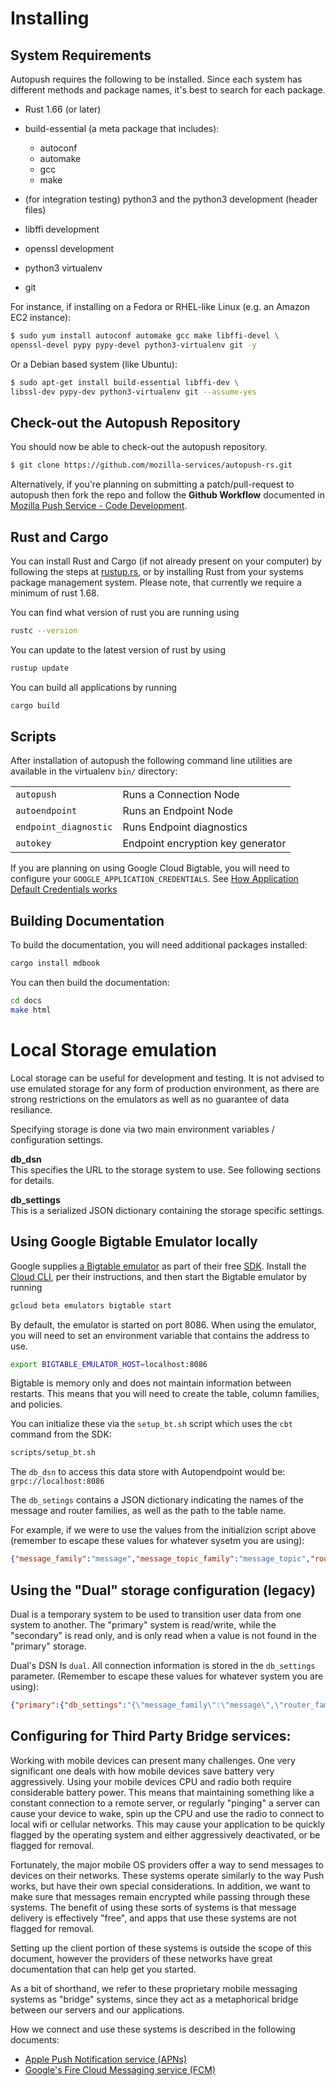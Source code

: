 # Installing

## System Requirements

Autopush requires the following to be installed. Since each system has
different methods and package names, it's best to search for each
package.

- Rust 1.66 (or later)

* build-essential (a meta package that includes):  
    -   autoconf
    -   automake
    -   gcc
    -   make

* (for integration testing) python3 and the python3 development (header files)

* libffi development

* openssl development

* python3 virtualenv

* git

For instance, if installing on a Fedora or RHEL-like Linux (e.g. an
Amazon EC2 instance):

``` bash
$ sudo yum install autoconf automake gcc make libffi-devel \
openssl-devel pypy pypy-devel python3-virtualenv git -y
```

Or a Debian based system (like Ubuntu):

``` bash
$ sudo apt-get install build-essential libffi-dev \
libssl-dev pypy-dev python3-virtualenv git --assume-yes
```

## Check-out the Autopush Repository

You should now be able to check-out the autopush repository.

``` bash
$ git clone https://github.com/mozilla-services/autopush-rs.git
```

Alternatively, if you're planning on submitting a patch/pull-request to
autopush then fork the repo and follow the **Github Workflow** documented
in [Mozilla Push Service - Code
Development](http://mozilla-push-service.readthedocs.io/en/latest/development/#code-development).

## Rust and Cargo

You can install Rust and Cargo (if not already present on your computer) by following the steps at [rustup.rs](https://rustup.rs), or by installing Rust from your systems package management system. Please note, that currently we require a minimum of rust 1.68.

You can find what version of rust you are running using

```bash
rustc --version
```

You can update to the latest version of rust by using

```bash
rustup update
```

You can build all applications by running

```bash
cargo build
```

## Scripts

After installation of autopush the following command line utilities are
available in the virtualenv `bin/` directory:

|                       |                                   |
|-----------------------|-----------------------------------|
| `autopush`            | Runs a Connection Node            |
| `autoendpoint`        | Runs an Endpoint Node             |
| `endpoint_diagnostic` | Runs Endpoint diagnostics         |
| `autokey`             | Endpoint encryption key generator |


If you are planning on using Google Cloud Bigtable, you will need to configure
your `GOOGLE_APPLICATION_CREDENTIALS`. See [How Application Default Credentials works](https://cloud.google.com/docs/authentication/application-default-credentials)

## Building Documentation

To build the documentation, you will need additional packages installed:

``` bash
cargo install mdbook
```

You can then build the documentation:

<!-- TODO: update to mdbook -->
``` bash
cd docs
make html
```

<a id="local_storage"> </a>

# Local Storage emulation

Local storage can be useful for development and testing. It is not advised to use emulated storage for any form of production environment, as there are strong restrictions on the emulators as well as no guarantee of data resiliance.

Specifying storage is done via two main environment variables / configuration settings.

**db_dsn**  
This specifies the URL to the storage system to use. See following sections for details.

**db_settings**  
This is a serialized JSON dictionary containing the storage specific settings.

## Using Google Bigtable Emulator locally

Google supplies [a Bigtable emulator](https://cloud.google.com/sdk/gcloud/reference/beta/emulators) as part of their free [SDK](https://cloud.google.com/sdk). Install the [Cloud CLI](https://cloud.google.com/sdk/docs/install), per their instructions, and then start the Bigtable emulator by running

```bash
gcloud beta emulators bigtable start
```

By default, the emulator is started on port 8086. When using the emulator, you will
need to set an environment variable that contains the address to use.

```bash
export BIGTABLE_EMULATOR_HOST=localhost:8086
```

Bigtable is memory only and does not maintain information between restarts. This
means that you will need to create the table, column families, and policies.

You can initialize these via the `setup_bt.sh` script which uses the `cbt`
command from the SDK:

```bash
scripts/setup_bt.sh
```

The `db_dsn` to access this data store with Autopendpoint would be:  
`grpc://localhost:8086`

The `db_setings` contains a JSON dictionary indicating the names of the message and router families, as well as the path to the table name.

For example, if we were to use the values from the initializion script above (remember to escape these values for whatever sysetm you are using):

```json
{"message_family":"message","message_topic_family":"message_topic","router_family":"router","table_name":"projects/test/instances/test/tables/autopush"}
```

## Using the "Dual" storage configuration (legacy)

Dual is a temporary system to be used to transition user data from one system to another. The "primary" system is read/write, while the "secondary" is read only, and is only read when a value is not found in the "primary" storage.

Dual's DSN Is `dual`. All connection information is stored in the `db_settings` parameter. (Remember to escape these values for whatever system you are using):

```json
{"primary":{"db_settings":"{\"message_family\":\"message\",\"router_family\":\"router\",\"table_name\":\"projects/test/instances/test/tables/autopush\"}","dsn":"grpc://localhost:8086"},"secondary":{"db_settings":"{\"message_table\":\"test_message\",\"router_table\":\"test_router\"}","dsn":"http://localhost:8000/"}}
```

## Configuring for Third Party Bridge services:

Working with mobile devices can present many challenges. One very significant one
deals with how mobile devices save battery very aggressively. Using your
mobile devices CPU and radio both require considerable battery power. This means
that maintaining something like a constant connection to a remote server, or
regularly "pinging" a server can cause your device to wake, spin up the CPU and
use the radio to connect to local wifi or cellular networks. This may cause your
application to be quickly flagged by the operating system and either aggressively
deactivated, or be flagged for removal.

Fortunately, the major mobile OS providers offer a way to send messages to devices
on their networks. These systems operate similarly to the way Push works, but
have their own special considerations. In addition, we want to make sure that
messages remain encrypted while passing through these systems. The benefit of
using these sorts of systems is that message delivery is effectively "free",
and apps that use these systems are not flagged for removal.

Setting up the client portion of these systems is outside the scope of this
document, however the providers of these networks have great documentation that
can help get you started.

As a bit of shorthand, we refer to these proprietary mobile messaging systems as
"bridge" systems, since they act as a metaphorical bridge between our servers and
our applications.

How we connect and use these systems is described in the following documents:

* [Apple Push Notification service (APNs)](apns.md)
* [Google's Fire Cloud Messaging service (FCM)](fcm.md)
